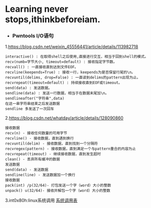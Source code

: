 # Learning never stops,ithinkbeforeiam.
- ### Pwntools I/O语句

1.https://blog.csdn.net/weixin_45556441/article/details/113982718
```
interactive() : 在取得shell之后使用,直接进行交互，相当于回到shell的模式。
recv(numb=字节大小, timeout=default) : 接收指定字节数。
recvall() : 一直接收直到达到文件EOF。
recvline(keepends=True) : 接收一行，keepends为是否保留行尾的\n。
recvuntil(delims, drop=False) : 一直读到delims的pattern出现为止。
recvrepeat(timeout=default) : 持续接收直到EOF或timeout。
send(data) : 发送数据。
sendline(data) : 发送一行数据，相当于在数据末尾加\n。
sendlineafter("字符串",data)
在这一串字符串结束之后发送数据
sendline 多发送了一次回车
```
2.https://blog.csdn.net/whatday/article/details/128090860
```
接收数据
recv(n) - 接收任何数量的可用字节
recvline() - 接收数据，直到遇到换行
recvuntil(delim) - 接收数据，直到找到一个分隔符
recvregex(pattern) - 接收数据，直到满足一个与pattern重合的内容为止
recvrepeat(timeout) - 继续接收数据，直到发生超时
clean() - 丢弃所有缓冲的数据
发送数据
send(data) - 发送数据
sendline(line) - 发送数据加一个换行
接收数据
pack(int) /p(32/64)- 打包发送一个字（word）大小的整数
unpack() u(32/64)- 接收并解包一个字（word）大小的整数
```
3.int0x80h:linux系统调用
[系统调用表](https://firmianay.gitbook.io/ctf-all-in-one/9_appendix/9.4_linux_syscall)



